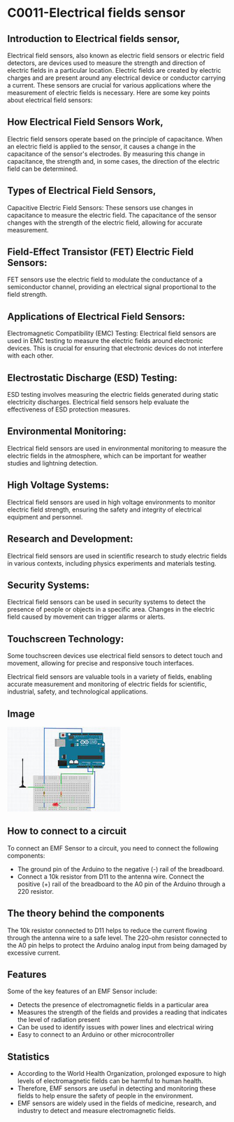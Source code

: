 # C0011-Electrical fields sensor

## Introduction to Electrical fields sensor,

Electrical field sensors, also known as electric field sensors or electric field detectors, are devices used to measure the strength and direction of electric fields in a particular location. Electric fields are created by electric charges and are present around any electrical device or conductor carrying a current. These sensors are crucial for various applications where the measurement of electric fields is necessary. Here are some key points about electrical field sensors:

## How Electrical Field Sensors Work,
Electric field sensors operate based on the principle of capacitance. When an electric field is applied to the sensor, it causes a change in the capacitance of the sensor's electrodes. By measuring this change in capacitance, the strength and, in some cases, the direction of the electric field can be determined.

## Types of Electrical Field Sensors,
Capacitive Electric Field Sensors: These sensors use changes in capacitance to measure the electric field. The capacitance of the sensor changes with the strength of the electric field, allowing for accurate measurement.

## Field-Effect Transistor (FET) Electric Field Sensors:
FET sensors use the electric field to modulate the conductance of a semiconductor channel, providing an electrical signal proportional to the field strength.

## Applications of Electrical Field Sensors:
Electromagnetic Compatibility (EMC) Testing: Electrical field sensors are used in EMC testing to measure the electric fields around electronic devices. This is crucial for ensuring that electronic devices do not interfere with each other.

## Electrostatic Discharge (ESD) Testing:
ESD testing involves measuring the electric fields generated during static electricity discharges. Electrical field sensors help evaluate the effectiveness of ESD protection measures.

## Environmental Monitoring:
Electrical field sensors are used in environmental monitoring to measure the electric fields in the atmosphere, which can be important for weather studies and lightning detection.

## High Voltage Systems:
Electrical field sensors are used in high voltage environments to monitor electric field strength, ensuring the safety and integrity of electrical equipment and personnel.

## Research and Development:
Electrical field sensors are used in scientific research to study electric fields in various contexts, including physics experiments and materials testing.

## Security Systems:
Electrical field sensors can be used in security systems to detect the presence of people or objects in a specific area. Changes in the electric field caused by movement can trigger alarms or alerts.

## Touchscreen Technology: 
Some touchscreen devices use electrical field sensors to detect touch and movement, allowing for precise and responsive touch interfaces.

Electrical field sensors are valuable tools in a variety of fields, enabling accurate measurement and monitoring of electric fields for scientific, industrial, safety, and technological applications.

## Image

![IMG](IMG/IMG.jpeg)

## How to connect to a circuit

To connect an EMF Sensor to a circuit, you need to connect the following components:

- The ground pin of the Arduino to the negative (-) rail of the breadboard.
- Connect a 10k resistor from D11 to the antenna wire.
Connect the positive (+) rail of the breadboard to the A0 pin of the Arduino through a 220 resistor.

## The theory behind the components

The 10k resistor connected to D11 helps to reduce the current flowing through the antenna wire to a safe level. The 220-ohm resistor connected to the A0 pin helps to protect the Arduino analog input from being damaged by excessive current.

## Features

Some of the key features of an EMF Sensor include:

- Detects the presence of electromagnetic fields in a particular area
- Measures the strength of the fields and provides a reading that indicates the level of radiation present
- Can be used to identify issues with power lines and electrical wiring
- Easy to connect to an Arduino or other microcontroller

## Statistics

- According to the World Health Organization, prolonged exposure to high levels of electromagnetic fields can be harmful to human health.
- Therefore, EMF sensors are useful in detecting and monitoring these fields to help ensure the safety of people in the environment.
- EMF sensors are widely used in the fields of medicine, research, and industry to detect and measure electromagnetic fields.
